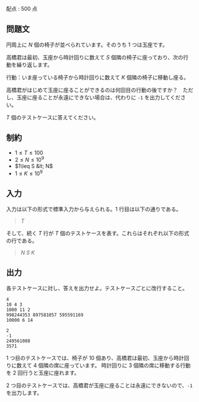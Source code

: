 配点 : $500$ 点

## 問題文

円周上に $N$ 個の椅子が並べられています。そのうち $1$ つは玉座です。

高橋君は最初、玉座から時計回りに数えて $S$ 個隣の椅子に座っており、次の行動を繰り返します。

行動：いま座っている椅子から時計回りに数えて $K$ 個隣の椅子に移動し座る。

高橋君がはじめて玉座に座ることができるのは何回目の行動の後ですか？　ただし、玉座に座ることが永遠にできない場合は、代わりに `-1` を出力してください。

$T$ 個のテストケースに答えてください。

## 制約

- $1\leq T \leq 100$
- $2\leq N \leq 10^9$
- $1\leq S &lt; N$
- $1\leq K \leq 10^9$

## 入力

入力は以下の形式で標準入力から与えられる。$1$ 行目は以下の通りである。

> $T$

そして、続く $T$ 行が $T$ 個のテストケースを表す。これらはそれぞれ以下の形式の行である。

> $N$ $S$ $K$

## 出力

各テストケースに対し、答えを出力せよ。テストケースごとに改行すること。

```input1
4
10 4 3
1000 11 2
998244353 897581057 595591169
10000 6 14
```

```output1
2
-1
249561088
3571
```

$1$ つ目のテストケースでは、椅子が $10$ 個あり、高橋君は最初、玉座から時計回りに数えて $4$ 個隣の席に座っています。
時計回りに $3$ 個隣の席に移動する行動を $2$ 回行うと玉座に座れます。

$2$ つ目のテストケースでは、高橋君が玉座に座ることは永遠にできないので、`-1` を出力します。